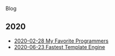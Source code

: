 Blog
## 2020
- [2020-02-28 My Favorite Programmers](20200228-my-favorite-programmers.md)
- [2020-06-23 Fastest Template Engine](20200623-fastest-template-engine.md)
